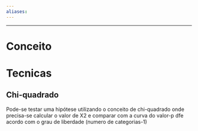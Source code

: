 ```yaml
---
aliases:
---
```

---
# Conceito

# Tecnicas
## Chi-quadrado
Pode-se testar uma hipótese utilizando o conceito de chi-quadrado onde precisa-se calcular o valor de X2 e comparar com a curva do valor-p dfe acordo com o grau de liberdade (numero de categorias-1)